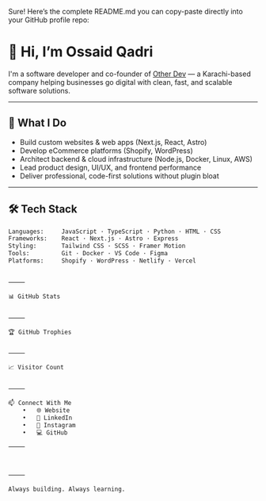 Sure! Here’s the complete README.md you can copy-paste directly into your GitHub profile repo:

# 👋 Hi, I’m Ossaid Qadri

I'm a software developer and co-founder of [Other Dev](https://www.otherdev.com) — a Karachi-based company helping businesses go digital with clean, fast, and scalable software solutions.

---

## 💼 What I Do

- Build custom websites & web apps (Next.js, React, Astro)
- Develop eCommerce platforms (Shopify, WordPress)
- Architect backend & cloud infrastructure (Node.js, Docker, Linux, AWS)
- Lead product design, UI/UX, and frontend performance
- Deliver professional, code-first solutions without plugin bloat

---

## 🛠️ Tech Stack

```txt
Languages:     JavaScript · TypeScript · Python · HTML · CSS
Frameworks:    React · Next.js · Astro · Express
Styling:       Tailwind CSS · SCSS · Framer Motion
Tools:         Git · Docker · VS Code · Figma
Platforms:     Shopify · WordPress · Netlify · Vercel


⸻

📊 GitHub Stats


⸻

🏆 GitHub Trophies


⸻

📈 Visitor Count


⸻

📫 Connect With Me
	•	🌐 Website
	•	💼 LinkedIn
	•	📸 Instagram
	•	💻 GitHub

⸻



⸻

Always building. Always learning.
